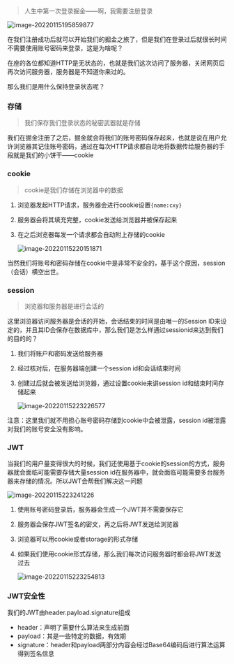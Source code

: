 > 人生中第一次登录掘金——啊，我需要注册登录

![image-20220115195859877](C:\Users\hogskin\AppData\Roaming\Typora\typora-user-images\image-20220115195859877.png)

在我们注册成功后就可以开始我们的掘金之旅了，但是我们在登录过后就很长时间不需要使用账号密码来登录，这是为啥呢？

在座的各位都知道HTTP是无状态的，也就是我们这次访问了服务器，关闭网页后再次访问服务器，服务器是不知道你来过的。

那么我们是用什么保持登录状态呢？

### 存储

> 我们保存我们登录状态的秘密武器就是存储

我们在掘金注册了之后，掘金就会将我们的账号密码保存起来，也就是说在用户允许浏览器其记住账号密码，通过在每次HTTP请求都自动地将数据传给服务器的手段就是我们的小饼干——cookie

### cookie

> cookie是我们存储在浏览器中的数据

1. 浏览器发起HTTP请求，服务器会进行cookie设置```{name:cxy}```

2. 服务器会将其填充完整，cookie发送给浏览器并被保存起来

3. 在之后浏览器每发一个请求都会自动附上存储的cookie

   ![image-20220115220151871](C:\Users\hogskin\AppData\Roaming\Typora\typora-user-images\image-20220115220151871.png)

当然我们将账号和密码存储在cookie中是非常不安全的，基于这个原因，session（会话）横空出世。

### session

> 浏览器和服务器是进行会话的

这里浏览器访问服务器是会话的开始，会话结束的时间是由唯一的Session ID来设定的，并且其ID会保存在数据库中，那么我们是怎么样通过sessionid来达到我们的目的的？

1. 我们将账户和密码发送给服务器

2. 经过核对后，在服务器端创建一个session id和会话结束时间

3. 创建过后就会被发送给浏览器，通过设置cookie来讲session id和结束时间存储起来

   ![image-20220115223226577](C:\Users\hogskin\AppData\Roaming\Typora\typora-user-images\image-20220115223226577.png)

注意：这里我们就不用担心账号密码存储到cookie中会被泄露，session id被泄露对我们的账号安全没有影响。

### JWT

当我们的用户量变得很大的时候，我们还使用基于cookie的session的方式，服务器就会面临可能需要存储大量session id在服务器中，就会面临可能需要多台服务器来存储的情况。所以JWT会帮我们解决这一问题

![image-20220115223241226](C:\Users\hogskin\AppData\Roaming\Typora\typora-user-images\image-20220115223241226.png)

1. 使用账号密码登录后，服务器会生成一个JWT并不需要保存它

2. 服务器会保存JWT签名的密文，再之后将JWT发送给浏览器

3. 浏览器可以用cookie或者storage的形式存储

4. 如果我们使用cookie形式存储，那么我们每次访问服务器时都会将JWT发送过去

   ![image-20220115223254813](C:\Users\hogskin\AppData\Roaming\Typora\typora-user-images\image-20220115223254813.png)

### JWT安全性

我们的JWT由header.payload.signature组成

- header：声明了需要什么算法来生成前面
- payload：其是一些特定的数据，有效期
- signature：header和payload两部分内容会经过Base64编码后进行算法运算得到签名信息



